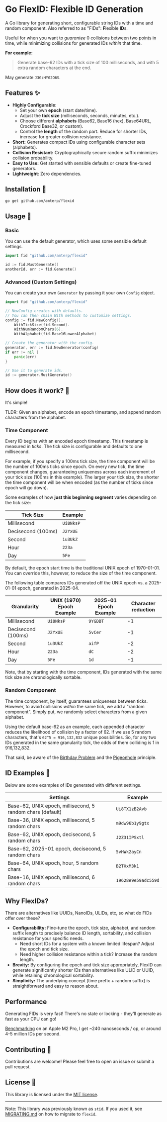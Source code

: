 # Go FlexID: Flexible ID Generation

A Go library for generating short, configurable string IDs with a time and random component.
Also referred to as "FIDs": **F**lexible **ID**s.

Useful for when you want to *guarantee* 0 collisions between two points in time, while minimizing collisions for
generated IDs *within* that time.

**For example:**

> Generate base-62 IDs with a tick size of 100 milliseconds, and with 5 extra random characters at the end.

May generate `J3GzHY02O6S`.

## Features ✨

- **Highly Configurable:**
  - Set your own **epoch** (start date/time).
  - Adjust the **tick size** (milliseconds, seconds, minutes, etc.).
  - Choose different **alphabets** (Base62, Base16 (hex), Base64URL, Crockford Base32, or custom).
  - Control the **length** of the random part. Reduce for shorter IDs, increase for greater collision resistance.
- **Short:** Generates compact IDs using configurable character sets (alphabets).
- **Collision Resistant:** Cryptographically secure random suffix minimizes collision probability.
- **Easy to Use:** Get started with sensible defaults or create fine-tuned generators.
- **Lightweight**: Zero dependencies.

## Installation 🚀

```sh
go get github.com/amterp/flexid
```

## Usage 🔨

### Basic

You can use the default generator, which uses some sensible default settings.

```go
import fid "github.com/amterp/flexid"

id := fid.MustGenerate()
anotherId, err := fid.Generate()
```

### Advanced (Custom Settings)

You can create your own `Generator` by passing it your own `Config` object.

```go
import fid "github.com/amterp/flexid"

// NewConfig creates with defaults.
// You can then chain With methods to customize settings.
config := fid.NewConfig().
	WithTickSize(fid.Second).
	WithNumRandomChars(6).
	WithAlphabet(fid.Base16LowerAlphabet)

// Create the generator with the config.
generator, err := fid.NewGenerator(config)
if err != nil {
    panic(err)
}

// Use it to generate ids.
id := generator.MustGenerate()
```

## How does it work? 🤔

It's simple!

TLDR: Given an alphabet, encode an epoch timestamp, and append random characters from the alphabet.

### Time Component

Every ID begins with an encoded epoch timestamp. This timestamp is measured in *ticks*. The tick size is configurable
and defaults to one millisecond.

For example, if you specify a 100ms tick size, the time component will be the number of 100ms ticks since epoch.
On every new tick, the time component changes, guaranteeing uniqueness across each increment of your tick size (100ms in this example).
The larger your tick size, the shorter the time component will be when encoded (as the number of ticks since epoch will go down).

Some examples of how **just this beginning segment** varies depending on the tick size:

| Tick Size          | Example   |
|--------------------|-----------|
| Millisecond        | `Ui8NksP` |
| Decisecond (100ms) | `J2YxUE`  |
| Second             | `1u3UkZ`  |
| Hour               | `223a`    |
| Day                | `5Fe`     |

By default, the epoch start time is the traditional UNIX epoch of 1970-01-01. You can override this, however, to reduce
the size of the time component.

The following table compares IDs generated off the UNIX epoch vs. a 2025-01-01 epoch, generated in 2025-04.

| Granularity        | UNIX (1970) Epoch Example | 2025-01 Epoch Example | Character reduction |
|--------------------|---------------------------|-----------------------|---------------------|
| Millisecond        | `Ui8NksP`                 | `9YGDBT`              | -1                  |
| Decisecond (100ms) | `J2YxUE`                  | `5vCer`               | -1                  |
| Second             | `1u3UkZ`                  | `aifP`                | -2                  |
| Hour               | `223a`                    | `dC`                  | -2                  |
| Day                | `5Fe`                     | `1d`                  | -1                  |

Note, that by starting with the time component, IDs generated with the same tick size are chronologically sortable.

### Random Component

The time component, by itself, guarantees uniqueness between ticks. However, to avoid collisions
*within* the same tick, we add a "random component". Simply put, we randomly select characters from a given alphabet.

Using the default base-62 as an example, each appended character reduces the likelihood of collision by a factor of 62.
If we use 5 random characters, that's `62^5 = 916,132,832` unique possibilities. So, for any two IDs generated in the same granularity tick, the odds of them
colliding is 1 in 916,132,832.

That said, be aware of the [Birthday Problem](https://en.wikipedia.org/wiki/Birthday_problem) and
the [Pigeonhole](https://en.wikipedia.org/wiki/Pigeonhole_principle) principle.

## ID Examples 📗

Below are some examples of IDs generated with different settings.

| Settings                                                   | Example             |
|------------------------------------------------------------|---------------------|
| Base-62, UNIX epoch, millisecond, 5 random chars (default) | `Ui8TX1zB2Avb`      |
| Base-36, UNIX epoch, millisecond, 5 random chars           | `m9dw96b1y9gtx`     |
| Base-62, UNIX epoch, decisecond, 5 random chars            | `J2Z31IPSxtl`       |
| Base-62, 2025-01 epoch, decisecond, 5 random chars         | `5vHWk2ayCn`        |
| Base-64, UNIX epoch, hour, 5 random chars                  | `B2TXxM3k1`         |
| Base-16, UNIX epoch, millisecond, 6 random chars           | `19628e9e59adc559d` |

## Why FlexIDs?

There are alternatives like UUIDs, NanoIDs, ULIDs, etc, so what do FIDs offer over these?

- **Configurability:** Fine-tune the epoch, tick size, alphabet, and random suffix length to precisely balance ID length, sortability, and collision resistance for your specific needs.
  - Need short IDs for a system with a known limited lifespan? Adjust the epoch and tick size.
  - Need higher collision resistance within a tick? Increase the random length.
- **Brevity:** By configuring the epoch and tick size appropriately, FlexID can generate significantly shorter IDs than alternatives like ULID or UUID, while retaining chronological sortability.
- **Simplicity:** The underlying concept (time prefix + random suffix) is straightforward and easy to reason about.

## Performance

Generating FIDs is very fast! There's no state or locking - they'll generate as fast as your CPU can go!

[Benchmarking](./benchmarks) on an Apple M2 Pro, I get ~240 nanoseconds / op, or around 4-5 million IDs per second.

## Contributing 🙏

Contributions are welcome! Please feel free to open an issue or submit a pull request.

## License 📜

This library is licensed under the [MIT license](./LICENSE).

---

Note: This library was previously known as `stid`. If you used it, see [MIGRATING.md](./docs/MIGRATING.md) on how to migrate to `flexid`.

